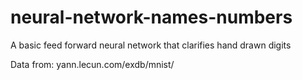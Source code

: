 # neural-network-names-numbers
A basic feed forward neural network that clarifies hand drawn digits


Data from: yann.lecun.com/exdb/mnist/
